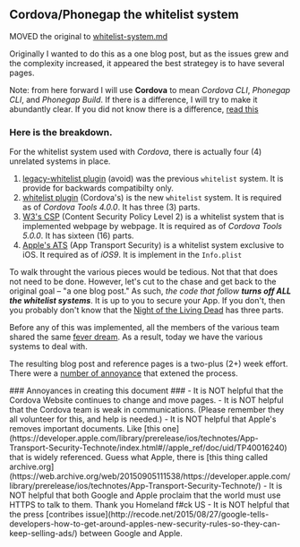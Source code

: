 ## Cordova/Phonegap the whitelist system ##

MOVED the original to [whitelist-system.md](whitelist-system.md)

Originally I wanted to do this as a one blog post, but as the issues grew and the complexity increased, it appeared the best strategey is to have several pages.

Note: from here forward I will use **Cordova** to mean *Cordova CLI*, *Phonegap CLI*, and *Phonegap Build*. If there is a difference, I will try to make it abundantly clear. If you did not know there is a difference, [read this](https://github.com/jessemonroy650/top-phonegap-mistakes/blob/master/new-to-Phonegap.md)

### Here is the breakdown. ###

For the whitelist system used with *Cordova*, there is actually four (4) unrelated systems in place. 

1. [legacy-whitelist plugin](https://www.npmjs.com/package/cordova-plugin-legacy-whitelist) (avoid) was the previous `whitelist` system. It is provide for backwards compatibilty only.
2. [whitelist plugin](https://www.npmjs.com/package/cordova-plugin-whitelist) (Cordova's) is the new `whitelist` system. It is required as of *Cordova Tools 4.0.0*. It has three (3) parts.
3. [W3's CSP](http://www.w3.org/TR/CSP2/) (Content Security Policy Level 2) is a whitelist system that is implemented webpage by webpage. It is required as of *Cordova Tools 5.0.0*. It has sixteen (16) parts.
4. [Apple's ATS](https://web.archive.org/web/20150905111538/https://developer.apple.com/library/prerelease/ios/technotes/App-Transport-Security-Technote/) (App Transport Security)  is a whitelist system exclusive to iOS. It required as of *iOS9*. It is implement in the `Info.plist`

To walk throught the various pieces would be tedious. Not that that does not need to be done. However, let's cut to the chase and get back to the original goal &ndash; "a one blog post." As such, *the code that follow* ***turns off ALL the whitelist systems***. It is up to you to secure your App. If you don't, then you probably don't know that the [Night of the Living Dead](https://en.wikipedia.org/wiki/Living_Dead) has three parts.





Before any of this was implemented, all the members of the various team shared the same [fever dream](https://answers.yahoo.com/question/index?qid=20080201212121AA2xedD). As a result, today we have the various systems to deal with.

The resulting blog post and reference pages is a two-plus (2+) week effort. There were a <a href=#annoyances>number of annoyance</a> that extened the process.


<a name=annoyances>
### Annoyances in creating this document ###
</a>
- It is NOT helpful that the Cordova Website continues to change and move pages.
- It is NOT helpful that the Cordova team is weak in communications. (Please remember they all volunteer for this, and help is needed.)
- It is NOT helpful that Apple's removes important documents. Like [this one](https://developer.apple.com/library/prerelease/ios/technotes/App-Transport-Security-Technote/index.html#//apple_ref/doc/uid/TP40016240) that is widely referenced. Guess what Apple, there is [this thing called archive.org](https://web.archive.org/web/20150905111538/https://developer.apple.com/library/prerelease/ios/technotes/App-Transport-Security-Technote/)
- It is NOT helpful that both Google and Apple proclaim that the world must use HTTPS to talk to them. Thank you Homeland f#ck US
- It is NOT helpful that the press [contribes issue](http://recode.net/2015/08/27/google-tells-developers-how-to-get-around-apples-new-security-rules-so-they-can-keep-selling-ads/) between Google and Apple.





